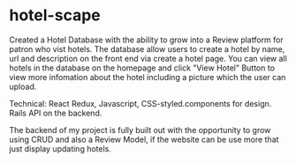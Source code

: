 # hotel-scape

Created a Hotel Database with the ability to grow into a Review platform for patron who vist hotels. 
  The database allow users to create a hotel by name, url and description on the front end via create a hotel page. 
  You can view all hotels in the database on the homepage and click "View Hotel" Button to view more infomation about the hotel including 
  a picture which the user can upload. 
  
  Technical: React Redux, Javascript, CSS-styled.components for design. Rails API on the backend. 

The backend of my project is fully built out with the opportunity to grow using CRUD and also a Review Model, if the website 
can be use more that just display updating hotels. 
